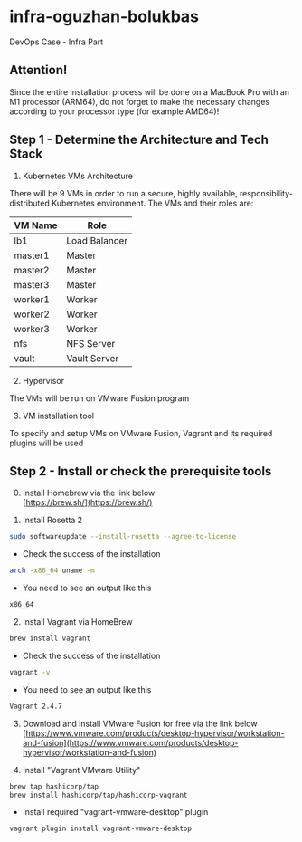 # infra-oguzhan-bolukbas
DevOps Case - Infra Part

## Attention!

Since the entire installation process will be done on a MacBook Pro with an M1 processor (ARM64), do not forget to make the necessary changes according to your processor type (for example AMD64)!

## Step 1 - Determine the Architecture and Tech Stack

1) Kubernetes VMs Architecture

There will be 9 VMs in order to run a secure, highly available, responsibility-distributed Kubernetes environment. The VMs and their roles are:

| VM Name   | Role           |
|-----------|----------------|
| lb1       | Load Balancer  |
| master1   | Master         |
| master2   | Master         |
| master3   | Master         |
| worker1   | Worker         |
| worker2   | Worker         |
| worker3   | Worker         |
| nfs       | NFS Server     |
| vault     | Vault Server   |

2) Hypervisor

The VMs will be run on VMware Fusion program

3) VM installation tool

To specify and setup VMs on VMware Fusion, Vagrant and its required plugins will be used

## Step 2 - Install or check the prerequisite tools

0) Install Homebrew via the link below  
[https://brew.sh/](https://brew.sh/)

1) Install Rosetta 2
```bash
sudo softwareupdate --install-rosetta --agree-to-license
```
- Check the success of the installation
```bash
arch -x86_64 uname -m
```
- You need to see an output like this
```bash
x86_64
```

2) Install Vagrant via HomeBrew
```bash
brew install vagrant
```
- Check the success of the installation
```bash
vagrant -v
```
- You need to see an output like this
```bash
Vagrant 2.4.7
```

3) Download and install VMware Fusion for free via the link below  
[https://www.vmware.com/products/desktop-hypervisor/workstation-and-fusion](https://www.vmware.com/products/desktop-hypervisor/workstation-and-fusion)

4) Install "Vagrant VMware Utility"
```bash
brew tap hashicorp/tap
brew install hashicorp/tap/hashicorp-vagrant
```
- Install required "vagrant-vmware-desktop" plugin 
```bash
vagrant plugin install vagrant-vmware-desktop
```

